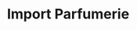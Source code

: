 ---
title: "Import Parfumerie"
url: /schaffhausen/import-parfumerie-fronwagplatz/
shop: Parfümerie
---